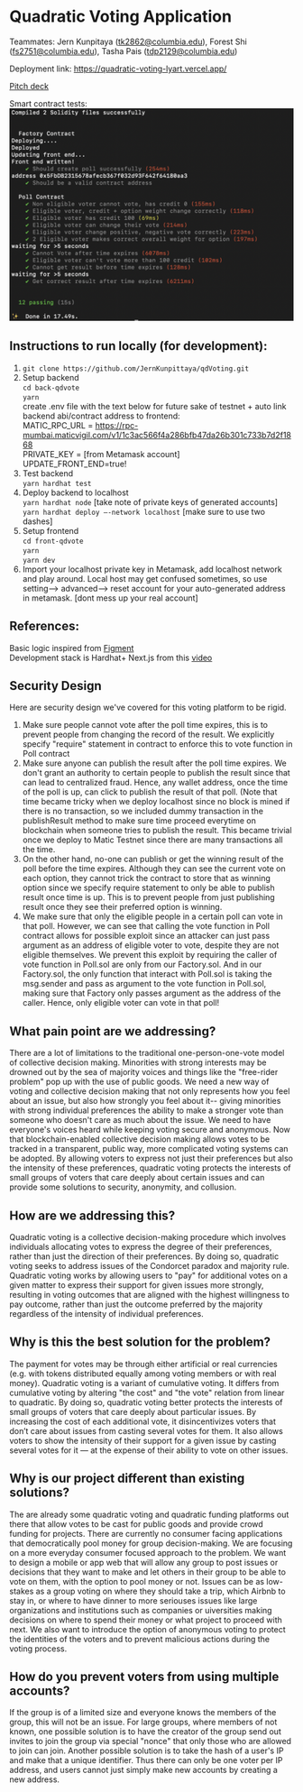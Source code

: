# Quadratic Voting Application

Teammates: Jern Kunpitaya (tk2862@columbia.edu), Forest Shi (fs2751@columbia.edu), Tasha Pais (tdp2129@columbia.edu)

Deployment link: https://quadratic-voting-lyart.vercel.app/ <br>

[Pitch deck](https://drive.google.com/file/d/1LU-ehyBrtnmpiXlgzYoBJ8swEkatdVtM/view?usp=share_link)

Smart contract tests:
![My Image](testcases_pic.png)

## Instructions to run locally (for development):

1. `git clone https://github.com/JernKunpittaya/qdVoting.git` <br>
2. Setup backend <br>
   `cd back-qdvote` <br>
   `yarn` <br>
   create .env file with the text below for future sake of testnet + auto link backend abi/contract address to frontend: <br>
   MATIC_RPC_URL = https://rpc-mumbai.maticvigil.com/v1/1c3ac566f4a286bfb47da26b301c733b7d2f1868 <br>
   PRIVATE_KEY = [from Metamask account] <br>
   UPDATE_FRONT_END=true! <br>
3. Test backend <br>
   `yarn hardhat test` <br>
4. Deploy backend to localhost <br>
   `yarn hardhat node` [take note of private keys of generated accounts] <br>
   `yarn hardhat deploy —-network localhost` [make sure to use two dashes] <br>
5. Setup frontend <br>
   `cd front-qdvote` <br>
   `yarn` <br>
   `yarn dev` <br>
6. Import your localhost private key in Metamask, add localhost network and play around. Local host may get confused sometimes, so use setting--> advanced--> reset account for your auto-generated address in metamask. [dont mess up your real account]

## References:

Basic logic inspired from [Figment](https://learn.figment.io/tutorials/build-a-quadratic-voting-dapp) <br>
Development stack is Hardhat+ Next.js from this [video](https://www.youtube.com/watch?v=gyMwXuJrbJQ&t=63666s&ab_channel=freeCodeCamp.org)

## Security Design

Here are security design we've covered for this voting platform to be rigid.

1. Make sure people cannot vote after the poll time expires, this is to prevent people from changing the record of the result. We explicitly specify "require" statement in contract to enforce this to vote function in Poll contract <br>
2. Make sure anyone can publish the result after the poll time expires. We don't grant an authority to certain people to publish the result since that can lead to centralized fraud. Hence, any wallet address, once the time of the poll is up, can click to publish the result of that poll. (Note that time became tricky when we deploy localhost since no block is mined if there is no transaction, so we included dummy transaction in the publishResult method to make sure time proceed everytime on blockchain when someone tries to publish the result. This became trivial once we deploy to Matic Testnet since there are many transactions all the time. <br>
3. On the other hand, no-one can publish or get the winning result of the poll before the time expires. Although they can see the current vote on each option, they cannot trick the contract to store that as winning option since we specify require statement to only be able to publish result once time is up. This is to prevent people from just publishing result once they see their preferred option is winning. <br>
4. We make sure that only the eligible people in a certain poll can vote in that poll. However, we can see that calling the vote function in Poll contract allows for possible exploit since an attacker can just pass argument as an address of eligible voter to vote, despite they are not eligible themselves. We prevent this exploit by requiring the caller of vote function in Poll.sol are only from our Factory.sol. And in our Factory.sol, the only function that interact with Poll.sol is taking the msg.sender and pass as argument to the vote function in Poll.sol, making sure that Factory only passes argument as the address of the caller. Hence, only eligible voter can vote in that poll! <br>

## What pain point are we addressing?

There are a lot of limitations to the traditional one-person-one-vote model of collective decision making. Minorities with strong interests may be drowned out by the sea of majority voices and things like the "free-rider problem" pop up with the use of public goods. We need a new way of voting and collective decision making that not only represents how you feel about an issue, but also how strongly you feel about it-- giving minorities with strong individual preferences the ability to make a stronger vote than someone who doesn't care as much about the issue. We need to have everyone's voices heard while keeping voting secure and anonymous. Now that blockchain-enabled collective decision making allows votes to be tracked in a transparent, public way, more complicated voting systems can be adopted. By allowing voters to express not just their preferences but also the intensity of these preferences, quadratic voting protects the interests of small groups of voters that care deeply about certain issues and can provide some solutions to security, anonymity, and collusion.

## How are we addressing this?

Quadratic voting is a collective decision-making procedure which involves individuals allocating votes to express the degree of their preferences, rather than just the direction of their preferences. By doing so, quadratic voting seeks to address issues of the Condorcet paradox and majority rule. Quadratic voting works by allowing users to "pay" for additional votes on a given matter to express their support for given issues more strongly, resulting in voting outcomes that are aligned with the highest willingness to pay outcome, rather than just the outcome preferred by the majority regardless of the intensity of individual preferences.

## Why is this the best solution for the problem?

The payment for votes may be through either artificial or real currencies (e.g. with tokens distributed equally among voting members or with real money). Quadratic voting is a variant of cumulative voting. It differs from cumulative voting by altering "the cost" and "the vote" relation from linear to quadratic. By doing so, quadratic voting better protects the interests of small groups of voters that care deeply about particular issues. By increasing the cost of each additional vote, it disincentivizes voters that don’t care about issues from casting several votes for them. It also allows voters to show the intensity of their support for a given issue by casting several votes for it — at the expense of their ability to vote on other issues.

## Why is our project different than existing solutions?

The are already some quadratic voting and quadratic funding platforms out there that allow votes to be cast for public goods and provide crowd funding for projects. There are currently no consumer facing applications that democratically pool money for group decision-making. We are focusing on a more everyday consumer focused approach to the problem. We want to design a mobile or app web that will allow any group to post issues or decisions that they want to make and let others in their group to be able to vote on them, with the option to pool money or not. Issues can be as low-stakes as a group voting on where they should take a trip, which Airbnb to stay in, or where to have dinner to more seriouses issues like large organizations and institutions such as companies or uiversities making decisions on where to spend their money or what project to proceed with next. We also want to introduce the option of anonymous voting to protect the identities of the voters and to prevent malicious actions during the voting process.

## How do you prevent voters from using multiple accounts?

If the group is of a limited size and everyone knows the members of the group, this will not be an issue. For large groups, where members of not known, one possible solution is to have the creator of the group send out invites to join the group via special "nonce" that only those who are allowed to join can join. Another possible solution is to take the hash of a user's IP and make that a unique identifier. Thus there can only be one voter per IP address, and users cannot just simply make new accounts by creating a new address.
